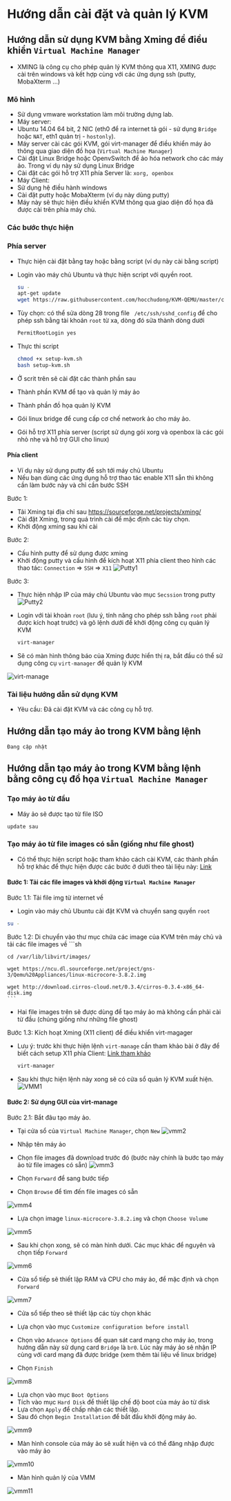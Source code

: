 # Hướng dẫn cài đặt và quản lý KVM 

## Hướng dẫn sử dụng KVM bằng Xming để điều khiển `Virtual Machine Manager`

- XMING là công cụ cho phép quản lý KVM thông qua X11, XMING được cài trên windows và kết hợp cùng với các ứng dụng ssh (putty, MobaXterm ...)

### Mô hình
- Sử dụng vmware workstation làm môi trường dựng lab. 
- Máy server: 
 - Ubuntu 14.04 64 bit, 2 NIC (eth0 để ra internet tả gói - sử dụng `Bridge` hoặc `NAT`, eth1 quản trị - `hostonly`).
 - Máy server cài các gói KVM, gói virt-manager để điều khiển máy ảo thông qua giao diện đồ họa (`Virtual Machine Manager`)
 - Cài đặt Linux Bridge hoặc OpenvSwitch để ảo hóa network cho các máy ảo. Trong ví dụ này sử dụng Linux Bridge
 - Cài đặt các gói hỗ trợ X11 phía Server là: `xorg, openbox`
- Máy Client: 
 - Sử dụng hệ điều hành windows 
 - Cài đặt putty hoặc MobaXterm (ví dụ này dùng putty)
 - Máy này sẽ thực hiện điều khiển KVM thông qua giao diện đồ họa đã được cài trên phía máy chủ.

### Các bước thực hiện
### Phía server 
- Thực hiện cài đặt bằng tay hoặc bằng script (ví dụ này cài bằng script)
- Login vào máy chủ Ubuntu và thực hiện script với quyền root.
	```sh
	su -
	apt-get update
	wget https://raw.githubusercontent.com/hocchudong/KVM-QEMU/master/chuontrinh/setup-kvm.sh
	```

- Tùy chọn: có thể sửa dòng 28 trong file ` /etc/ssh/sshd_config` để cho phép ssh bằng tài khoản `root` từ xa, dòng đó sửa thành dòng dưới
	```sh
	PermitRootLogin yes
	```

- Thực thi script
	```sh
	chmod +x setup-kvm.sh
	bash setup-kvm.sh
	```

- Ở scrit trên sẽ cài đặt các thành phần sau
 - Thành phần KVM để tạo và quản lý máy ảo
 - Thành phần đồ họa quản lý KVM 
 - Gói linux bridge để cung cấp cơ chế network ảo cho máy ảo.
 - Gói hỗ trợ X11 phía server (script sử dụng gói xorg và openbox là các gói nhỏ nhẹ và hỗ trợ GUI cho linux)

#### Phía client 

- Ví dụ này sử dụng putty để ssh tới máy chủ Ubuntu
- Nếu bạn dùng các ứng dụng hỗ trợ thao tác enable X11 sẵn thì không cần làm bước này và chỉ cần bước SSH

Bước 1: 
- Tải Xming tại địa chỉ sau https://sourceforge.net/projects/xming/
- Cài đặt Xming, trong quá trình cài để mặc định các tùy chọn.
- Khởi động xming sau khi cài

Bước 2: 
- Cấu hình putty để sử dụng được xming
- Khởi động putty và cấu hình để kích hoạt X11 phía client theo hình các thao tác: `Connection` => `SSH` => `X11` 
![Putty1](../hinhanh/img1.png)

Bước 3: 
- Thực hiện nhập IP của máy chủ Ubuntu vào mục `Secssion` trong putty
![Putty2](../hinhanh/img2.png)

- Login với tài khoản `root` (lưu ý, tính năng cho phép ssh bằng `root` phải được kích hoạt trước) và gõ lệnh dưới để khởi động công cụ quản lý KVM
	```sh
	virt-manager
	```

- Sẽ có màn hình thông báo của Xming được hiển thị ra, bắt đầu có thể sử dụng công cụ `virt-manager` để quản lý KVM

![virt-manage](../hinhanh/img3.png)

###  Tài liệu hướng dẫn sử dụng KVM

- Yêu cầu: Đã cài đặt KVM và các công cụ hỗ trợ.

## Hướng dẫn tạo máy ảo trong KVM bằng lệnh
```sh
Đang cập nhật
```

## Hướng dẫn tạo máy ảo trong KVM bằng lệnh bằng công cụ đồ họa `Virtual Machine Manager`
### Tạo máy ảo từ đầu

- Máy ảo sẽ được tạo từ file ISO

```sh
update sau
```

### Tạo máy ảo từ file images có sẵn (giống như file ghost)
- Có thể thực hiện script hoặc tham khảo cách cài KVM, các thành phần hỗ trợ khác để thực hiện được các bước ở dưới theo tài liệu này: [Link](https://github.com/hocchudong/KVM-QEMU/blob/master/tailieu/ghichep-kvm.md#hướng-dẫn-sử-dụng-kvm-bằng-xming)

#### Bước 1: Tải các file images và khởi động `Virtual Machine Manager`

Bước 1.1: Tải file img từ internet về
- Login vào máy chủ Ubuntu cài đặt KVM và chuyển sang quyền `root`
```sh
su -
```

Bước 1.2: Di chuyển vào thư mục chứa các image của KVM trên máy chủ và tải các file images về
	```sh

	cd /var/lib/libvirt/images/

	wget https://ncu.dl.sourceforge.net/project/gns-3/Qemu%20Appliances/linux-microcore-3.8.2.img

	wget http://download.cirros-cloud.net/0.3.4/cirros-0.3.4-x86_64-disk.img
	```

- Hai file images trên sẽ được dùng để tạo máy ảo mà không cần phải cài từ đầu (chúng giống như những file ghost)

Bước 1.3: Kích hoạt Xming (X11 client) để điều khiển virt-magager
-  Lưu ý: trước khi thực hiện lệnh `virt-manage` cần tham khảo bài ở đây để biết cách setup X11 phía Client: [Link tham khảo](https://github.com/hocchudong/KVM-QEMU/blob/master/tailieu/ghichep-kvm.md#hướng-dẫn-sử-dụng-kvm-bằng-xming)
	```sh
	virt-manager
	```

- Sau khi thực hiện lệnh này xong sẽ có cửa sổ quản lý KVM xuất hiện.
![VMM1](../hinhanh/vmm1.png)

#### Bước 2: Sử dụng GUI của virt-manage

Bước 2.1: Bắt đâu tạo máy ảo.
- Tại cửa sổ của `Virtual Machine Manager`, chọn `New`
![vmm2](../hinhanh/vmm2.png)

- Nhập tên máy ảo
- Chọn file images đã download trước đó (bước này chính là bước tạo máy ảo từ file images có sẵn)
![vmm3](../hinhanh/vmm3.png)
- Chọn `Forward` để sang bước tiếp

- Chọn `Browse` để tìm đến file images có sẵn

![vmm4](../hinhanh/vmm4.png)

- Lựa chọn image `linux-microcore-3.8.2.img` và chọn `Choose Volume`

![vmm5](../hinhanh/vmm5.png)

- Sau khi chọn xong, sẽ có màn hình dưới. Các mục khác để nguyên và chọn tiếp `Forward`

![vmm6](../hinhanh/vmm6.png)

- Cửa sổ tiếp sẽ thiết lập RAM và CPU cho máy ảo, để mặc định và chọn `Forward`

![vmm7](../hinhanh/vmm7.png)

- Cửa sổ tiếp theo sẽ thiết lập các tùy chọn khác
 - Lựa chọn vào mục `Customize configuration before install`
 - Chọn vào `Advance Options` để quan sát card mạng cho máy ảo, trong hướng dẫn này sử dụng card `Bridge` là `br0`. Lúc này máy ảo sẽ nhận IP cùng với card mạng đã được bridge (xem thêm tài liệu về linux bridge)

- Chọn `Finish`

![vmm8](../hinhanh/vmm8.png)

- Lựa chọn vào mục `Boot Options`
- Tích vào mục `Hard Disk` để thiết lập chế độ boot của máy ảo từ disk
- Lựa chọn `Apply` để chấp nhận các thiết lập.
- Sau đó chọn `Begin Installation` để bắt đầu khởi động máy ảo.

![vmm9](../hinhanh/vmm9.png)

- Màn hình console của máy ảo sẽ xuất hiện và có thể đăng nhập được vào máy ảo

![vmm10](../hinhanh/vmm10.png)

- Màn hình quản lý của VMM

![vmm11](../hinhanh/vmm11.png)